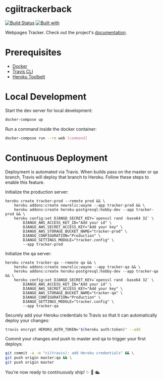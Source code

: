 # cgiitrackerback

[![Build Status](https://travis-ci.org/alexandroqc/cgiitrackerback.svg?branch=master)](https://travis-ci.org/alexandroqc/cgiitrackerback)
[![Built with](https://img.shields.io/badge/Built_with-Cookiecutter_Django_Rest-F7B633.svg)](https://github.com/agconti/cookiecutter-django-rest)

Webpages Tracker. Check out the project's [documentation](http://alexandroqc.github.io/cgiitrackerback/).

# Prerequisites

- [Docker](https://docs.docker.com/docker-for-mac/install/)  
- [Travis CLI](http://blog.travis-ci.com/2013-01-14-new-client/)
- [Heroku Toolbelt](https://toolbelt.heroku.com/)

# Local Development

Start the dev server for local development:
```bash
docker-compose up
```

Run a command inside the docker container:

```bash
docker-compose run --rm web [command]
```

# Continuous Deployment

Deployment is automated via Travis. When builds pass on the master or qa branch, Travis will deploy that branch to Heroku. Follow these steps to enable this feature.

Initialize the production server:

```
heroku create tracker-prod --remote prod && \
    heroku addons:create newrelic:wayne --app tracker-prod && \
    heroku addons:create heroku-postgresql:hobby-dev --app tracker-prod && \
    heroku config:set DJANGO_SECRET_KEY=`openssl rand -base64 32` \
        DJANGO_AWS_ACCESS_KEY_ID="Add your id" \
        DJANGO_AWS_SECRET_ACCESS_KEY="Add your key" \
        DJANGO_AWS_STORAGE_BUCKET_NAME="tracker-prod" \
        DJANGO_CONFIGURATION="Production" \
        DJANGO_SETTINGS_MODULE="tracker.config" \
        --app tracker-prod
```

Initialize the qa server:

```
heroku create tracker-qa --remote qa && \
    heroku addons:create newrelic:wayne --app tracker-qa && \
    heroku addons:create heroku-postgresql:hobby-dev --app tracker-qa && \
    heroku config:set DJANGO_SECRET_KEY=`openssl rand -base64 32` \
        DJANGO_AWS_ACCESS_KEY_ID="Add your id" \
        DJANGO_AWS_SECRET_ACCESS_KEY="Add your key" \
        DJANGO_AWS_STORAGE_BUCKET_NAME="tracker-qa" \
        DJANGO_CONFIGURATION="Production" \
        DJANGO_SETTINGS_MODULE="tracker.config" \
        --app tracker-qa
```

Securely add your Heroku credentials to Travis so that it can automatically deploy your changes:

```bash
travis encrypt HEROKU_AUTH_TOKEN="$(heroku auth:token)" --add
```

Commit your changes and push to master and qa to trigger your first deploys:

```bash
git commit -a -m "ci(travis): add Heroku credentials" && \
git push origin master:qa && \
git push origin master
```

You're now ready to continuously ship! ✨ 💅 🛳
